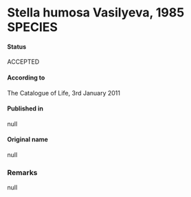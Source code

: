 # Stella humosa Vasilyeva, 1985 SPECIES

#### Status
ACCEPTED

#### According to
The Catalogue of Life, 3rd January 2011

#### Published in
null

#### Original name
null

### Remarks
null